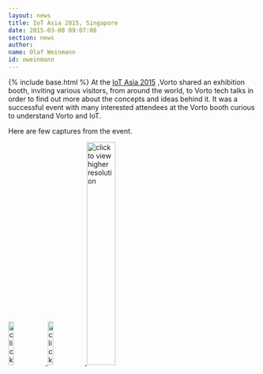 ```yaml
---
layout: news
title: IoT Asia 2015, Singapore
date: 2015-03-08 09:07:08
section: news
author:
name: Olaf Weinmann
id: oweinmann
---
```


{% include base.html %}
At the <a href="http://www.internetofthingsasia.com/events/iot-asia-2015/event-summary-2fae431387124a1d9981c93c3f9e87dc.aspx#3" target="_blank">IoT Asia 2015</a> ,Vorto shared an exhibition booth,
inviting various visitors, from around the world, to Vorto tech talks in order to find out more about the concepts and ideas behind it.
It was a successful event with many interested attendees at the Vorto booth curious to understand Vorto and IoT.

Here are few captures from the event.

<a href="{{ base}}/img/news/iotasia2015/Vorto_Panel.JPG" rel="prettyPhoto" title="IoT Asia 2015">
<img src="{{ base}}/img/news/iotasia2015/Vorto_Panel.JPG" style="width:15%;height15%;margin-top:0px;" title="click to view higher resolution"/>
</a>
<a href="{{ base}}/img/news/iotasia2015/Vorto_Panel2.jpg" rel="prettyPhoto" title="IoT Asia 2015">
<img src="{{ base}}/img/news/iotasia2015/Vorto_Panel2.jpg" style="width:15%;height15%;margin-top:0px;" title="click to view higher resolution"/>
</a>
<a href="{{ base}}/img/news/iotasia2015/Vorto_Talk.JPG" rel="prettyPhoto" title="IoT Asia 2015">
<img src="{{ base}}/img/news/iotasia2015/Vorto_Talk.JPG" style="width:34%;height:34%;margin-top:0px;" title="click to view higher resolution"/>
</a>

